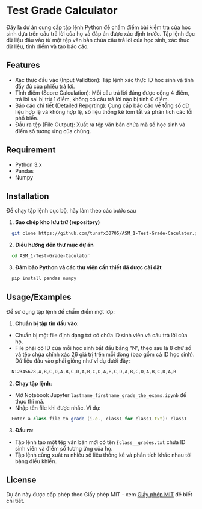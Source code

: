 
# Test Grade Calculator

Đây là dự án cung cấp tập lệnh Python để chấm điểm bài kiểm tra của học sinh dựa trên câu trả lời của họ và đáp án được xác định trước. Tập lệnh đọc dữ liệu đầu vào từ một tệp văn bản chứa câu trả lời của học sinh, xác thực dữ liệu, tính điểm và tạo báo cáo.


## Features

- Xác thực đầu vào (Input Validtion): Tập lệnh xác thực ID học sinh và tính đầy đủ của phiếu trả lời.
- Tính điểm (Score Calculation): Mỗi câu trả lời đúng được cộng 4 điểm, trả lời sai bị trừ 1 điểm, không có câu trả lời nào bị tính 0 điểm.
- Báo cáo chi tiết (Detailed Reporting): Cung cấp báo cáo về tổng số dữ liệu hợp lệ và không hợp lệ, số liệu thống kê tóm tắt và phân tích các lỗi phổ biến.
- Đầu ra tệp (File Output): Xuất ra tệp văn bản chứa mã số học sinh và điểm số tương ứng của chúng.



## Requirement
- Python 3.x
- Pandas
- Numpy
## Installation
Để chạy tập lệnh cục bộ, hãy làm theo các bước sau
1. **Sao chép kho lưu trữ (repository)**
```bash
  git clone https://github.com/tunafx30705/ASM_1-Test-Grade-Caculator.git
```
2. **Điều hướng đến thư mục dự án**
```bash
  cd ASM_1-Test-Grade-Caculator
```
3. **Đảm bảo Python và các thư viện cần thiết đã được cài đặt**
```bash
  pip install pandas numpy
```
## Usage/Examples

Để sử dụng tập lệnh để chấm điểm một lớp:
1. **Chuẩn bị tập tin đầu vào**: 
- Chuẩn bị một file định dạng txt có chứa ID sinh viên và câu trả lời của họ.
- File phải có ID của mỗi học sinh bắt đầu bằng "N", theo sau là 8 chữ số và tệp chứa chính xác 26 giá trị trên mỗi dòng (bao gồm cả ID học sinh). Dữ liệu đầu vào phải giống như ví dụ dưới đây:
```javascript
  N12345678,A,B,C,D,A,B,C,D,A,B,C,D,A,B,C,D,A,B,C,D,A,B,C,D,A,B
```
2. **Chạy tập lệnh**:
- Mở Notebook Jupyter `lastname_firstname_grade_the_exams.ipynb` để thực thi mã.
- Nhập tên file khi được nhắc. Ví dụ:
```javascript
  Enter a class file to grade (i.e., class1 for class1.txt): class1
```
3. **Đầu ra**:
- Tập lệnh tạo một tệp văn bản mới có tên `{class__grades.txt` chứa ID sinh viên và điểm số tương ứng của họ.
- Tập lệnh cũng xuất ra nhiều số liệu thống kê và phân tích khác nhau tới bảng điều khiển.


## License

Dự án này được cấp phép theo Giấy phép MIT - xem [Giấy phép MIT](https://choosealicense.com/licenses/mit/) để biết chi tiết.

